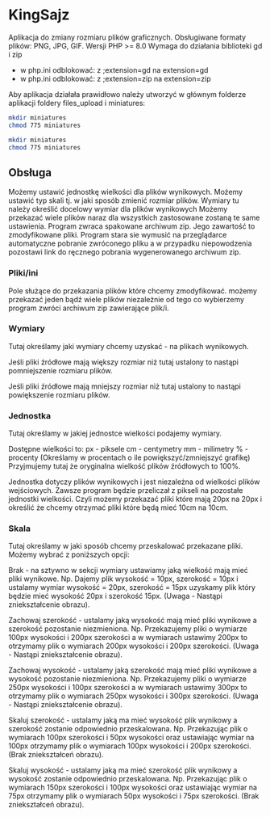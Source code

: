 # KingSajz

Aplikacja do zmiany rozmiaru plików graficznych.
Obsługiwane formaty plików: PNG, JPG, GIF.
Wersji PHP >= 8.0
Wymaga do działania biblioteki gd i zip

- w php.ini odblokować: z ;extension=gd na extension=gd
- w php.ini odblokować: z ;extension=zip na extension=zip

Aby aplikacja działała prawidłowo należy utworzyć w głównym folderze aplikacji foldery files_upload i miniatures:

```bash
mkdir miniatures
chmod 775 miniatures
```

```bash
mkdir miniatures
chmod 775 miniatures
```

## Obsługa

Możemy ustawić jednostkę wielkości dla plików wynikowych.
Możemy ustawić typ skali tj. w jaki sposób zmienić rozmiar plików.
Wymiary tu należy określić docelowy wymiar dla plików wynikowych
Możemy przekazać wiele plików naraz dla wszystkich zastosowane zostaną
te same ustawienia. Program zwraca spakowane archiwum zip.
Jego zawartość to zmodyfikowane pliki.
Program stara sie wymusić na przeglądarce automatyczne pobranie
zwróconego pliku a w przypadku niepowodzenia pozostawi link do ręcznego
pobrania wygenerowanego archiwum zip.

### Pliki/ini

Pole służące do przekazania plików które chcemy zmodyfikować.
możemy przekazać jeden bądź wiele plików niezależnie od tego
co wybierzemy program zwróci archiwum zip zawierające plik/i.

### Wymiary

Tutaj określamy jaki wymiary chcemy uzyskać - na plikach wynikowych.

Jeśli pliki źródłowe mają większy rozmiar niż tutaj ustalony to
nastąpi pomniejszenie rozmiaru plików.

Jeśli pliki źródłowe mają mniejszy rozmiar niż tutaj ustalony to
nastąpi powiększenie rozmiaru plików.

### Jednostka

Tutaj określamy w jakiej jednostce wielkości podajemy wymiary.

Dostępne wielkości to:
px - piksele
cm - centymetry
mm - milimetry
% - procenty (Określamy w procentach o ile powiększyć/zmniejszyć grafikę)
Przyjmujemy tutaj że oryginalna wielkość plików źródłowych to 100%.

Jednostka dotyczy plików wynikowych i jest niezależna od wielkości
plików wejściowych. Zawsze program będzie przeliczał z pikseli na pozostałe
jednostki wielkości. Czyli możemy przekazać pliki które mają 20px na 20px i określić
że chcemy otrzymać pliki które będą mieć 10cm na 10cm.

### Skala

Tutaj określamy w jaki sposób chcemy przeskalować przekazane pliki.
Możemy wybrać z poniższych opcji:

Brak - na sztywno w sekcji wymiary ustawiamy jaką wielkość mają mieć pliki wynikowe.
Np. Dajemy plik wysokość = 10px, szerokość = 10px i ustalamy wymiar wysokość = 20px, szerokość = 15px
uzyskamy plik który będzie mieć wysokość 20px i szerokość 15px. (Uwaga - Nastąpi zniekształcenie obrazu).

Zachowaj szerokość - ustalamy jaką wysokość mają mieć pliki wynikowe a szerokość pozostanie niezmieniona.
Np. Przekazujemy pliki o wymiarze 100px wysokości i 200px szerokości a w wymiarach ustawimy 200px to otrzymamy
plik o wymiarach 200px wysokości i 200px szerokości. (Uwaga - Nastąpi zniekształcenie obrazu).

Zachowaj wysokość - ustalamy jaką szerokość mają mieć pliki wynikowe a wysokość pozostanie niezmieniona.
Np. Przekazujemy pliki o wymiarze 250px wysokości i 100px szerokości a w wymiarach ustawimy 300px to otrzymamy
plik o wymiarach 250px wysokości i 300px szerokości. (Uwaga - Nastąpi zniekształcenie obrazu).

Skaluj szerokość - ustalamy jaką ma mieć wysokość plik wynikowy a szerokość zostanie odpowiednio przeskalowana.
Np. Przekazując plik o wymiarach 100px szerokości i 50px wysokości oraz ustawiając wymiar na 100px otrzymamy
plik o wymiarach 100px wysokości i 200px szerokości. (Brak zniekształceń obrazu).

Skaluj wysokość - ustalamy jaką ma mieć szerokość plik wynikowy a wysokość zostanie odpowiednio przeskalowana.
Np. Przekazując plik o wymiarach 150px szerokości i 100px wysokości oraz ustawiając wymiar na 75px otrzymamy
plik o wymiarach 50px wysokości i 75px szerokości. (Brak zniekształceń obrazu).
